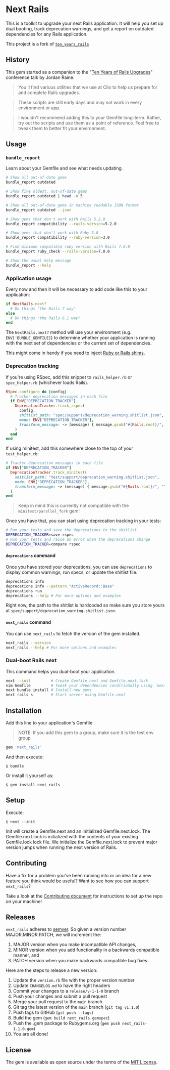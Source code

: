 # Next Rails

This is a toolkit to upgrade your next Rails application. It will help you
set up dual booting, track deprecation warnings, and get a report on outdated
dependencies for any Rails application.

This project is a fork of [`ten_years_rails`](https://github.com/clio/ten_years_rails)

## History

This gem started as a companion to the "[Ten Years of Rails Upgrades](https://www.youtube.com/watch?v=6aCfc0DkSFo)"
conference talk by Jordan Raine.

> You'll find various utilities that we use at Clio to help us prepare for and
> complete Rails upgrades.

> These scripts are still early days and may not work in every environment or app.

> I wouldn't recommend adding this to your Gemfile long-term. Rather, try out
> the scripts and use them as a point of reference. Feel free to tweak them to
> better fit your environment.

## Usage

### `bundle_report`

Learn about your Gemfile and see what needs updating.

```bash
# Show all out-of-date gems
bundle_report outdated

# Show five oldest, out-of-date gems
bundle_report outdated | head -n 5

# Show all out-of-date gems in machine readable JSON format
bundle_report outdated --json

# Show gems that don't work with Rails 5.2.0
bundle_report compatibility --rails-version=5.2.0

# Show gems that don't work with Ruby 3.0
bundle_report compatibility --ruby-version=3.0

# Find minimum compatible ruby version with Rails 7.0.0
bundle_report ruby_check --rails-version=7.0.0

# Show the usual help message
bundle_report --help
```

### Application usage

Every now and then it will be necessary to add code like this to your
application:

```ruby
if NextRails.next?
  # Do things "the Rails 7 way"
else
  # Do things "the Rails 6.1 way"
end
```

The `NextRails.next?` method will use your environment
(e.g. `ENV['BUNDLE_GEMFILE]`) to determine whether your application is
running with the next set of dependencies or the current set of dependencies.

This might come in handy if you need to inject
[Ruby or Rails shims](https://www.fastruby.io/blog/rails/upgrades/rails-upgrade-shims.html).

### Deprecation tracking

If you're using RSpec, add this snippet to `rails_helper.rb` or `spec_helper.rb` (whichever loads Rails).

```ruby
RSpec.configure do |config|
  # Tracker deprecation messages in each file
  if ENV["DEPRECATION_TRACKER"]
    DeprecationTracker.track_rspec(
      config,
      shitlist_path: "spec/support/deprecation_warning.shitlist.json",
      mode: ENV["DEPRECATION_TRACKER"],
      transform_message: -> (message) { message.gsub("#{Rails.root}/", "") }
    )
  end
end
```

If using minitest, add this somewhere close to the top of your `test_helper.rb`:

```ruby
# Tracker deprecation messages in each file
if ENV["DEPRECATION_TRACKER"]
  DeprecationTracker.track_minitest(
    shitlist_path: "test/support/deprecation_warning.shitlist.json",
    mode: ENV["DEPRECATION_TRACKER"],
    transform_message: -> (message) { message.gsub("#{Rails.root}/", "") }
  )
end
```

> Keep in mind this is currently not compatible with the `minitest/parallel_fork` gem!

Once you have that, you can start using deprecation tracking in your tests:

```bash
# Run your tests and save the deprecations to the shitlist
DEPRECATION_TRACKER=save rspec
# Run your tests and raise an error when the deprecations change
DEPRECATION_TRACKER=compare rspec
```

#### `deprecations` command

Once you have stored your deprecations, you can use `deprecations` to display common warnings, run specs, or update the shitlist file.

```bash
deprecations info
deprecations info --pattern "ActiveRecord::Base"
deprecations run
deprecations --help # For more options and examples
```

Right now, the path to the shitlist is hardcoded so make sure you store yours at `spec/support/deprecation_warning.shitlist.json`.

#### `next_rails` command

You can use `next_rails` to fetch the version of the gem installed.

```bash
next_rails --version
next_rails --help # For more options and examples
```

### Dual-boot Rails next

This command helps you dual-boot your application.

```bash
next --init         # Create Gemfile.next and Gemfile.next.lock
vim Gemfile         # Tweak your dependencies conditionally using `next?`
next bundle install # Install new gems
next rails s        # Start server using Gemfile.next
```

## Installation

Add this line to your application's Gemfile

> NOTE: If you add this gem to a group, make sure it is the test env group

```ruby
gem 'next_rails'
```

And then execute:

    $ bundle

Or install it yourself as:

    $ gem install next_rails

## Setup

Execute:

    $ next --init

Init will create a Gemfile.next and an initialized Gemfile.next.lock.
The Gemfile.next.lock is initialized with the contents of your existing
Gemfile.lock lock file. We initialize the Gemfile.next.lock to prevent
major version jumps when running the next version of Rails.

## Contributing

Have a fix for a problem you've been running into or an idea for a new feature you think would be useful? Want to see how you can support `next_rails`?

Take a look at the [Contributing document](CONTRIBUTING.md) for instructions to set up the repo on your machine!

## Releases

`next_rails` adheres to [semver](https://semver.org). So given a version number MAJOR.MINOR.PATCH, we will increment the:

1. MAJOR version when you make incompatible API changes,
2. MINOR version when you add functionality in a backwards compatible manner, and
3. PATCH version when you make backwards compatible bug fixes.

Here are the steps to release a new version:

1. Update the `version.rb` file with the proper version number
2. Update `CHANGELOG.md` to have the right headers
3. Commit your changes to a `release/v-1-1-0` branch
4. Push your changes and submit a pull request
5. Merge your pull request to the `main` branch
6. Git tag the latest version of the `main` branch (`git tag v1.1.0`)
7. Push tags to GitHub (`git push --tags`)
8. Build the gem (`gem build next_rails.gemspec`)
9. Push the .gem package to Rubygems.org (`gem push next_rails-1.1.0.gem`)
10. You are all done!

## License

The gem is available as open source under the terms of the [MIT License](https://opensource.org/licenses/MIT).
